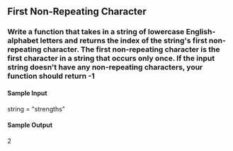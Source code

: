 ## First Non-Repeating Character

### Write a function that takes in a string of lowercase English-alphabet letters and returns the index of the string's first non-repeating character. The first non-repeating character is the first character in a string that occurs only once. If the input string doesn't have any non-repeating characters, your function should return -1


<h4>Sample Input</h4>
string = "strengths"

<h4>Sample Output</h4>
2
